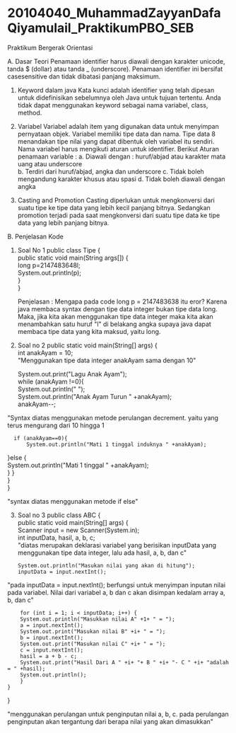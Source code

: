 # 20104040_MuhammadZayyanDafaQiyamulail_PraktikumPBO_SEB
Praktikum Bergerak Orientasi

A. Dasar Teori
  	Penamaan identifier harus diawali dengan karakter unicode, tanda $ (dollar) atau tanda _ (underscore). Penamaan identifier ini bersifat casesensitive dan tidak dibatasi        panjang maksimum.
    
 1. Keyword dalam java
	    Kata kunci adalah identifier yang telah dipesan untuk didefinisikan sebelumnya oleh Java untuk tujuan tertentu. Anda tidak dapat menggunakan keyword sebagai nama variabel,     class, method.
	 
 2. Variabel
	    Variabel adalah item yang digunakan data untuk menyimpan pernyataan objek. Variabel memiliki tipe data dan nama. Tipe data 8 menandakan tipe nilai yang dapat dibentuk oleh    variabel itu sendiri. Nama variabel harus mengikuti aturan untuk identifier. Berikut Aturan penamaan variable : 
	      a. Diawali dengan : huruf/abjad atau karakter mata uang atau underscore 	
	      b. Terdiri dari huruf/abjad, angka dan underscore 
	      c. Tidak boleh mengandung karakter khusus atau spasi 
	      d. Tidak boleh diawali dengan angka
	
 3. Casting and Promotion
	    Casting diperlukan untuk mengkonversi dari suatu tipe ke tipe data 	yang lebih kecil panjang bitnya. Sedangkan promotion terjadi pada saat 	mengkonversi dari suatu tipe       data ke tipe data yang lebih panjang bitnya. 

B. Penjelasan Kode

 1. Soal No 1
	  public class Tipe {  
        public static void main(String args[]) {  
            long p=2147483648l;  
			System.out.println(p);  
		 }  
	}
	
	Penjelasan :
	    Mengapa pada code long p = 2147483638 itu eror? Karena java membaca syntax dengan tipe data integer bukan tipe data long. Maka, jika kita akan menggunakan tipe data          integer maka kita akan menambahkan satu huruf "l" di belakang angka supaya java dapat membaca tipe data yang kita maksud, yaitu long.
	
 2. Soal no 2
	   public static void main(String[] args) {  
     int anakAyam = 10;  
	"Menggunakan tipe data integer anakAyam sama dengan 10"
  
	  System.out.print("Lagu Anak Ayam");  
	  while (anakAyam !=0){  
	      System.out.println(" ");  
		  System.out.println("Anak Ayam Turun " +anakAyam);  
		  anakAyam--;

"Syntax diatas menggunakan metode perulangan decrement. yaitu yang terus mengurang dari 10 hingga 1
 
	  if (anakAyam==0){  
          System.out.println("Mati 1 tinggal induknya " +anakAyam);  
  }else {  
         System.out.println("Mati 1 tinggal " +anakAyam);  
		  }
       }  
    }  
}

"syntax diatas menggunakan metode if else"

 3. Soal no 3
	  public class ABC {  
    public static void main(String[] args) {  
        Scanner input = new Scanner(System.in);  
		    int inputData, hasil, a, b, c;  	
"diatas merupakan deklarasi variabel yang berisikan inputData yang menggunakan tipe data integer, lalu ada hasil, a, b, dan c"

		System.out.println("Masukan nilai yang akan di hitung");  
		inputData = input.nextInt();
"pada inputData = input.nextInt(); berfungsi untuk menyimpan inputan nilai pada variabel. Nilai dari variabel a, b dan c akan disimpan kedalam array a, b, dan c"
  
		for (int i = 1; i < inputData; i++) {  
        System.out.println("Masukkan nilai A" +1+ " = ");  
		a = input.nextInt();  
		System.out.print("Masukan nilai B" +i+ " = ");  
		b = input.nextInt();  
		System.out.print("Masukan nilai C" +i+ " = ");  
		c = input.nextInt();  
		hasil = a + b - c;  
		System.out.print("Hasil Dari A " +i+ "+ B " +i+ "- C " +i+ "adalah 		= " +hasil);  
		System.out.println();  
		}  
    }  
}

"menggunakan perulangan untuk penginputan nilai a, b, c. pada perulangan penginputan akan tergantung dari berapa nilai yang akan dimasukkan"
	
	
